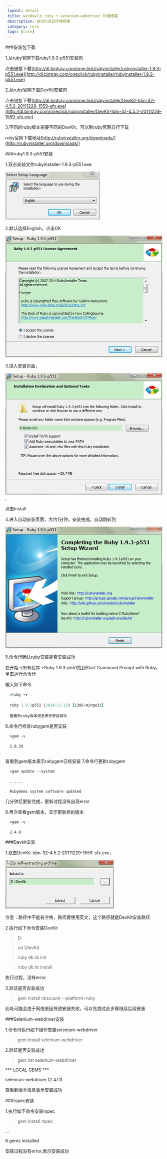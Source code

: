 ```yaml
---
 layout: detail
 title: window7上 ruby + selenium-webdriver 环境搭建
 description: 自动化测试环境搭建
 category: core
 tags: [core]
---
```


###安装包下载

1.从ruby官网下载ruby1.9.3-p551安装包

  点击链接下载[http://dl.bintray.com/oneclick/rubyinstaller/rubyinstaller-1.9.3-p551.exe](http://dl.bintray.com/oneclick/rubyinstaller/rubyinstaller-1.9.3-p551.exe)

2.从ruby官网下载DevKit安装包

  点击链接下载[http://dl.bintray.com/oneclick/rubyinstaller/DevKit-tdm-32-4.5.2-20111229-1559-sfx.exe](http://dl.bintray.com/oneclick/rubyinstaller/DevKit-tdm-32-4.5.2-20111229-1559-sfx.exe)

3.不同的ruby版本需要不同的DevKit，可以到ruby官网自行下载

  ruby官网下载地址[http://rubyinstaller.org/downloads/](http://rubyinstaller.org/downloads/)

###ruby1.9.3-p551安装

1.双击安装文件rubyinstaller-1.9.3-p551.exe

  ![弹出如下设置语言界面](/pictures/ruby_install/SetupLanguae.jpg)
  
2.默认选择English，点击OK

  ![接受license并点击Next](/pictures/ruby_install/Next.jpg)

3.进入安装页面，
  
  ![选择安装路径并勾选三个可选项](/pictures/ruby_install/Install.jpg),
  
  点击Install

4.进入自动安装页面，大约1分钟，安装完成，自动跳转到

  ![安装完成页面](/pictures/ruby_install/Finish.jpg)

5.命令行确认ruby安装是否安装成功

  在开始->所有程序->Ruby 1.9.3-p551找到Start Command Prompt with Ruby，单击运行命令行
  
  输入如下命令

``` ruby 
  >ruby -v 
  
  ruby 1.9.3p551 (2014-11-13) [i386-mingw32]
  
  查看到ruby版本信息表示安装成功
```
6.命令行检查rubygem是否安装

```
  >gem -v
  
  1.8.29
  
```
  查看到gem版本表示rubygem已经安装
7.命令行更新rubygem

```
  >gem update --system
  
  ......
  
  RubyGems system software updated
```

  几分钟后更新完成，更新过程没有出现error
  
8.再次查看gem版本，显示更新后的版本

```
  >gem -v
  
  2.4.8
```
###Devkit安装

1.双击DevKit-tdm-32-4.5.2-20111229-1559-sfx.exe，
  
  ![指定解压路径](/pictures/DevKit_install/Extract.jpg)

  注意：路径中不能有空格，路径要使用英文，这个路径就是DevKit安装路径

2.执行如下命令安装DevKit

  >D:

  >cd \DevKit

  >ruby dk.rb init

  >ruby dk.rb install

  执行过程，没有error

3.验证是否安装成功

  >gem install rdiscount --platform=ruby
  
  此处可能会由于网络原因导致安装失败，可以先跳过此步骤继续后续安装

###Selenium-webdriver安装

1.命令行执行如下操作安装selenium-webdriver

  >gem install selenium-webdriver

2.验证是否安装成功

  >gem list selenium-webdriver

  *** LOCAL GEMS ***

  selenium-webdriver (2.47.1)

  查看到版本信息表示安装成功

###rspec安装

1.执行如下命令安装rspec

  >gem install rspec

  ...

  6 gems installed

  安装过程没有error,表示安装成功

